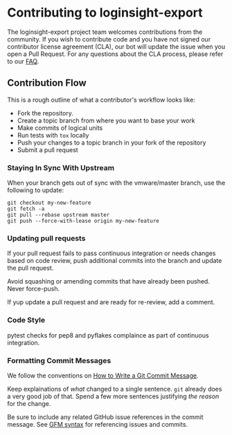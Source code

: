

# Contributing to loginsight-export

The loginsight-export project team welcomes contributions from the community. If you wish to contribute code and you have not
signed our contributor license agreement (CLA), our bot will update the issue when you open a Pull Request. For any
questions about the CLA process, please refer to our [FAQ](https://cla.vmware.com/faq).

## Contribution Flow

This is a rough outline of what a contributor's workflow looks like:

- Fork the repository.
- Create a topic branch from where you want to base your work
- Make commits of logical units
- Run tests with `tox` locally
- Push your changes to a topic branch in your fork of the repository
- Submit a pull request


### Staying In Sync With Upstream

When your branch gets out of sync with the vmware/master branch, use the following to update:

``` shell
git checkout my-new-feature
git fetch -a
git pull --rebase upstream master
git push --force-with-lease origin my-new-feature
```

### Updating pull requests

If your pull request fails to pass continuous integration or needs changes based on code review,
push additional commits into the branch and update the pull request.

Avoid squashing or amending commits that have already been pushed. Never force-push.

If yup update a pull request and are ready for re-review, add a comment.

### Code Style

pytest checks for pep8 and pyflakes complaince as part of continuous integration.

### Formatting Commit Messages

We follow the conventions on [How to Write a Git Commit Message](http://chris.beams.io/posts/git-commit/).

Keep explainations of _what_ changed to a single sentence. `git` already does a very good job of that. Spend a few more sentences justifying _the reason_ for the change.

Be sure to include any related GitHub issue references in the commit message.  See
[GFM syntax](https://guides.github.com/features/mastering-markdown/#GitHub-flavored-markdown) for referencing issues
and commits.

